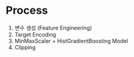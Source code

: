 # Process

1. 변수 생성 (Feature Engineering)
2. Target Encoding
3. MinMaxScaler + HistGradientBoosting Model
4. Clipping